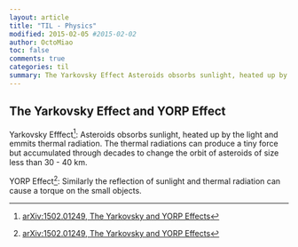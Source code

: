 ```yaml
---
layout: article
title: "TIL - Physics"
modified: 2015-02-05 #2015-02-02
author: OctoMiao
toc: false
comments: true
categories: til
summary: The Yarkovsky Effect Asteroids obsorbs sunlight, heated up by the light and emmits thermal radiation. The thermal radiations can produce a tiny force but accumulated through decades to change the orbit of asteroids of size less than 30 - 40 km.
---
```



## The Yarkovsky Effect and YORP Effect


Yarkovsky Efffect[^yarkovsky]: Asteroids obsorbs sunlight, heated up by the light and emmits thermal radiation. The thermal radiations can produce a tiny force but accumulated through decades to change the orbit of asteroids of size less than 30 - 40 km.

YORP Effect[^yarkovsky]: Similarly the reflection of sunlight and thermal radiation can cause a torque on the small objects.

[^yarkovsky]: [arXiv:1502.01249, The Yarkovsky and YORP Effects](http://arxiv.org/abs/1502.01249)